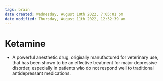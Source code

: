 ```yaml
---
tags: brain
date created: Wednesday, August 10th 2022, 7:05:01 pm
date modified: Thursday, August 11th 2022, 12:32:39 am
---
```


# Ketamine
- A powerful anesthetic drug, originally manufactured for veterinary use, that has been shown to be an effective treatment for major depressive disorder, especially in patients who do not respond well to traditional antidepressant medications.

